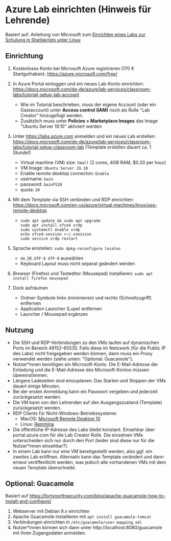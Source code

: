 # Azure Lab einrichten (Hinweis für Lehrende)

Basiert auf: Anleitung von Microsoft zum [Einrichten eines Labs zur Schulung in Shellskripts unter Linux](https://docs.microsoft.com/de-de/azure/lab-services/classroom-labs/class-type-shell-scripting-linux)

## Einrichtung

1. Kostenloses Konto bei Microsoft Azure registrieren (170 € Startguthaben): https://azure.microsoft.com/free/

2. In Azure Portal einloggen und ein neues Lab-Konto einrichten: https://docs.microsoft.com/de-de/azure/lab-services/classroom-labs/tutorial-setup-lab-account
   - Wie im Tutorial beschrieben, muss der eigene Account (oder ein Gastaccount) unter **Access control (IAM)** noch als Rolle "Lab Creator" hinzugefügt werden.
   - Zusätzlich muss unter **Policies > Marketplace Images** das Image "Ubuntu Server 19.10" aktiviert werden

3. Unter https://labs.azure.com anmelden und ein neues Lab erstellen: https://docs.microsoft.com/de-de/azure/lab-services/classroom-labs/tutorial-setup-classroom-lab (Template erstellen dauert ca. 1 Stunde!)
   - Virtual machine (VM) size: `Small` (2 cores, 4GB RAM, $0.20 per hour)
   - VM Image: `Ubuntu Server 19.10`
   - Enable remote desktop connecton: `Enable`
   - username: `bain`
   - password: `bainFS20`
   - quota: `20`

4. Mit dem Template via SSH verbinden und RDP einrichten: https://docs.microsoft.com/en-us/azure/virtual-machines/linux/use-remote-desktop

   - ```
     sudo apt update && sudo apt upgrade
     sudo apt install xfce4 xrdp
     sudo systemctl enable xrdp
     echo xfce4-session >~/.xsession
     sudo service xrdp restart
     ```

5. Sprache einstellen: `sudo dpkg-reconfigure locales`

   - `de_DE.UTF-8 UTF-8` auswählen
   - Keyboard Layout muss nicht separat geändert werden

6. Browser (Firefox) und Texteditor (Mousepad) installieren:  `sudo apt install firefox mousepad`

7. Dock aufräumen

   - Ordner-Symbole links (minimieren) und rechts (Schnellzugriff) entfernen
   - Application Launcher (Lupe) entfernen
   - Launcher / Mousepad ergänzen

## Nutzung

* Die SSH und RDP-Verbindungen zu den VMs laufen auf dynamischen Ports im Bereich 49152-65535. Falls diese im Netzwerk (für die Public IP des Labs) nicht freigegeben werden können, dann muss ein Proxy verwendet werden (siehe unten: "Optional: Guacamole").
* Nutzer\*innen benötigen ein Microsoft-Konto. Die E-Mail-Adresse der Einladung und die E-Mail-Adresse des Microsoft-Kontos müssen übereinstimmen.
* Längere Ladezeiten sind einzuplanen: Das Starten und Stoppen der VMs dauert einige Minuten.
* Bei der ersten Anmeldung kann ein Passwort vergeben und jederzeit zurückgesetzt werden.
* Die VM kann von den Lehrenden auf den Ausgangszustand (Template) zurückgesetzt werden.
* RDP Clients für Nicht-Windows-Betriebssysteme:
  * MacOS: [Microsoft Remote Desktop 10](https://apps.apple.com/de/app/microsoft-remote-desktop-10/id1295203466)
  * Linux: [Remmina](https://remmina.org/)
* Die öffentliche IP-Adresse des Labs bleibt konstant. Einsehbar über portal.azure.com für die Lab Creator Rolle. Die einzelnen VMs unterscheiden sich nur durch den Port (leider sind diese nur für die Nutzer\*innen einsehbar?).
* In einem Lab kann nur eine VM bereitgestellt werden, also ggf. ein zweites Lab eröffnen. Alternativ kann das Template verändert und dann erneut veröffentlicht werden, was jedoch alle vorhandenen VMs mit dem neuen Template überschreibt.

## Optional: Guacamole

Basiert auf https://fortynorthsecurity.com/blog/apache-guacamole-how-to-install-and-configure/

1. Webserver mit Debian 9.x einrichten
2. Apache Guacamole installieren mit `apt install guacamole-tomcat`
3. Verbindungen einrichten in `/etc/guacamole/user-mapping.xml`
4. Nutzer\*innen können sich dann unter http://localhost:8080/guacamole mit ihren Zugangsdaten anmelden.
